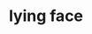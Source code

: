 ---
layout: smileys&emotion
title: lying face
emoji: lying_face
permalink: 🤥.html
image: assets/img/3moji/lying_face.png
---